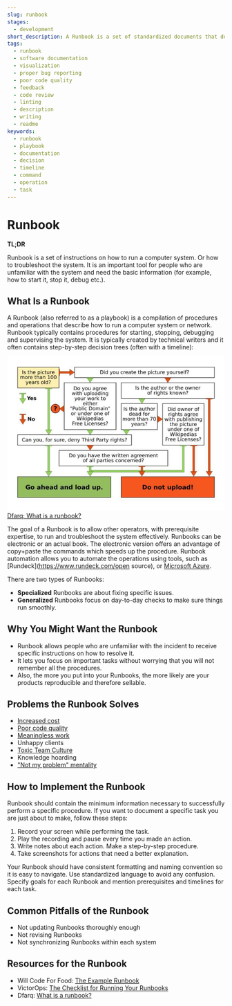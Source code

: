 ```yaml
---
slug: runbook
stages:
  - development
short_description: A Runbook is a set of standardized documents that describe how to run a computer system. It typically contains a walkthrough how to start, stop, debug and supervise the system.
tags:
  - runbook
  - software documentation
  - visualization
  - proper bug reporting
  - poor code quality
  - feedback
  - code review
  - linting
  - description
  - writing
  - readme
keywords:
  - runbook
  - playbook
  - documentation
  - decision
  - timeline
  - command
  - operation
  - task
---
```


# Runbook

**TL;DR**

Runbook is a set of instructions on how to run a computer system. Or how to troubleshoot the system. It is an important tool for people who are unfamiliar with the system and need the basic information (for example, how to start it, stop it, debug etc.).

## What Is a Runbook

A Runbook (also referred to as a playbook) is a compilation of procedures and operations that describe how to run a computer system or network. Runbook typically contains procedures for starting, stopping, debugging and supervising the system. It is typically created by technical writers and it often contains step-by-step decision trees (often with a timeline):

![Decision Tree](/files/runbook.png)
[Dfarq: What is a runbook?](https://dfarq.homeip.net/what-is-a-runbook/)

The goal of a Runbook is to allow other operators, with prerequisite expertise, to run and troubleshoot the system effectively. Runbooks can be electronic or an actual book. The electronic version offers an advantage of copy+paste the commands which speeds up the procedure. Runbook automation allows you to automate the operations using tools, such as [Rundeck](https://www.rundeck.com/open source), or [Microsoft Azure](https://azure.microsoft.com).

There are two types of Runbooks:

- **Specialized** Runbooks are about fixing specific issues.
- **Generalized** Runbooks focus on day-to-day checks to make sure things run smoothly.

## Why You Might Want the Runbook

- Runbook allows people who are unfamiliar with the incident to receive specific instructions on how to resolve it.
- It lets you focus on important tasks without worrying that you will not remember all the procedures.
- Also, the more you put into your Runbooks, the more likely are your products reproducible and therefore sellable.

## Problems the Runbook Solves

- [Increased cost](/problems/increased-cost)
- [Poor code quality](/problems/poor-code-quality)
- [Meaningless work](/problems/meaningless-work)
- Unhappy clients
- [Toxic Team Culture](/problems/toxic-team-culture)
- Knowledge hoarding
- ["Not my problem" mentality](/problems/not-my-problem-mentality)

## How to Implement the Runbook

Runbook should contain the minimum information necessary to successfully perform a specific procedure. If you want to document a specific task you are just about to make, follow these steps:

1. Record your screen while performing the task.
2. Play the recording and pause every time you made an action.
3. Write notes about each action. Make a step-by-step procedure.
4. Take screenshots for actions that need a better explanation.

Your Runbook should have consistent formatting and naming convention so it is easy to navigate. Use standardized language to avoid any confusion. Specify goals for each Runbook and mention prerequisites and timelines for each task.

## Common Pitfalls of the Runbook

- Not updating Runbooks thoroughly enough
- Not revising Runbooks
- Not synchronizing Runbooks within each system

## Resources for the Runbook

- Will Code For Food: [The Example Runbook](https://willcode4foodblog.wordpress.com/2014/10/26/scorch-html-documentation-tool-part-1-the-example-runbook/)
- VictorOps: [The Checklist for Running Your Runbooks](https://victorops.com/blog/runbooks-checklist)
- Dfarq: [What is a runbook?](https://dfarq.homeip.net/what-is-a-runbook/)
